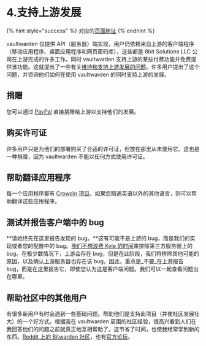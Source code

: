 # 4.支持上游发展

{% hint style="success" %}
对应的[页面地址](https://github.com/dani-garcia/vaultwarden/wiki/Supporting-upstream)
{% endhint %}

vaultwarden 仅提供 API（服务器）端实现，用户仍依赖来自上游的客户端程序（移动应用程序、桌面应用程序和网页密码库），这些都是 8bit Solutions LLC 公司在上游完成的许多工作。同时 vaultwarden 支持上游的某些付费功能并免费提供该功能。这就提出了一些有关[维持和支持上游发展的问题](https://github.com/dani-garcia/vaultwarden/issues/331)。许多用户提出了这个问题，并咨询他们如何在使用 vaultwarden 的同时支持上游的发展。

## 捐赠 <a id="donating"></a>

您可以通过 [PayPal](https://www.paypal.me/bitwarden) 直接捐赠给上游以支持他们的发展。

## 购买许可证 <a id="buying-a-licence"></a>

许多用户只是为他们的部署购买了合适的许可证，但放在那里从未使用它。这也是一种捐赠，因为 vaultwarden 不能以任何方式使用许可证。

## 帮助翻译应用程序 <a id="help-translating-the-apps"></a>

每一个应用程序都有 [Crowdin 项目](https://crowdin.com/profile/kspearrin)。如果您精通英语以外的其他语言，则可以帮助翻译这些应用程序。

## 测试并报告客户端中的 bug <a id="testing-reporting-bugs-in-clients"></a>

**请始终先在这里报告发现的 bug。**这有可能不是上游的 bug，而是我们的实现或者您的配置中的 bug。[我们不想浪费 Kyle 的时间](https://github.com/dani-garcia/vaultwarden/issues/336)来排除第三方服务器上的 bug。在极少数情况下，上游会存在 bug，但是在此阶段，我们将排除其他可能的原因，以及确认上游服务器也存在该 bug。因此，重点是_不要_在上游报告 bug，而是在这里报告它，即使您认为这是客户端问题。我们可以一起查看问题出在哪里。

## 帮助社区中的其他用户 <a id="helping-other-users-in-the-community"></a>

有很多新用户有时会遇到一些基础问题。帮助他们是支持此项目（并使社区发展壮大）的一个好方式。根据我在 vaultwarden 周围的社区经验，很高兴看到人们在我回答他们的问题之前就真正地互相帮助了。这节省了时间，也使我经常学到新的东西。[Reddit 上的 Bitwarden 社区](https://www.reddit.com/r/bitwarden)，也有[官方论坛](https://community.bitwarden.com/)。

